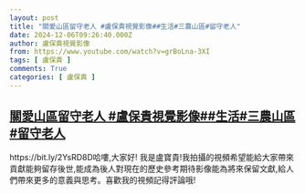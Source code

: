 ```yaml
---
layout: post
title: "關愛山區留守老人 #盧保貴視覺影像##生活#三農山區#留守老人"
date: 2024-12-06T09:26:40.000Z
author: 盧保貴視覺影像
from: https://www.youtube.com/watch?v=grBoLna-3XI
tags: [ 盧保貴 ]
comments: True
categories: [ 盧保貴 ]
---
```

<!--1733477200000-->
[關愛山區留守老人 #盧保貴視覺影像##生活#三農山區#留守老人](https://www.youtube.com/watch?v=grBoLna-3XI)
------

<div>
https://bit.ly/2YsRD8D哈嘍,大家好! 我是盧寶貴!我拍攝的視頻希望能給大家帶來貢獻能夠留存後世,能成為後人對現在的歷史參考期待影像能為將來保留文獻,給人們帶來更多的意義與思考。喜歡我的視頻記得評論哦!
</div>
